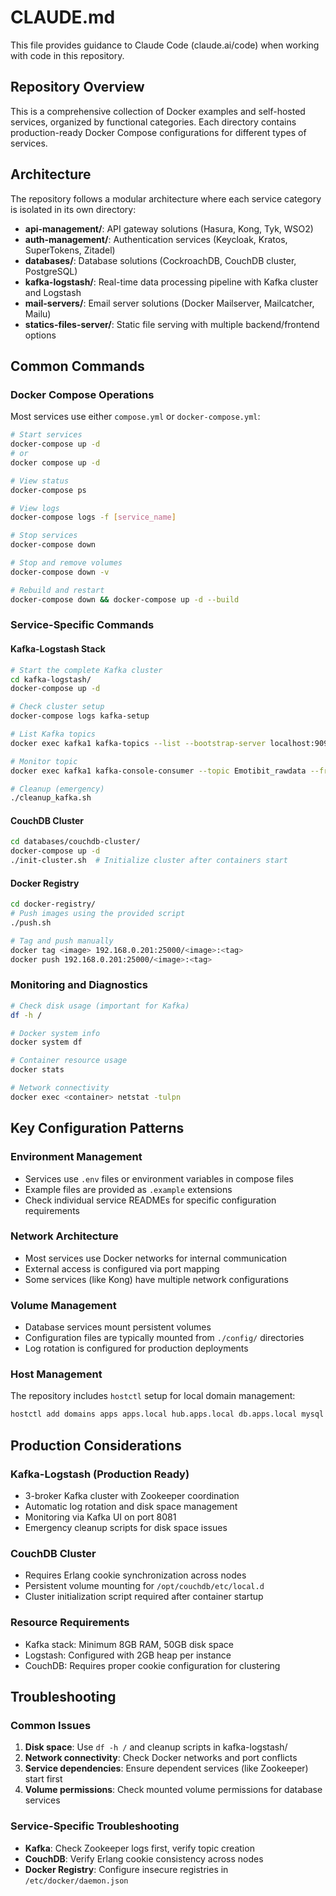 # CLAUDE.md

This file provides guidance to Claude Code (claude.ai/code) when working with code in this repository.

## Repository Overview

This is a comprehensive collection of Docker examples and self-hosted services, organized by functional categories. Each directory contains production-ready Docker Compose configurations for different types of services.

## Architecture

The repository follows a modular architecture where each service category is isolated in its own directory:

- **api-management/**: API gateway solutions (Hasura, Kong, Tyk, WSO2)
- **auth-management/**: Authentication services (Keycloak, Kratos, SuperTokens, Zitadel)
- **databases/**: Database solutions (CockroachDB, CouchDB cluster, PostgreSQL)
- **kafka-logstash/**: Real-time data processing pipeline with Kafka cluster and Logstash
- **mail-servers/**: Email server solutions (Docker Mailserver, Mailcatcher, Mailu)
- **statics-files-server/**: Static file serving with multiple backend/frontend options

## Common Commands

### Docker Compose Operations
Most services use either `compose.yml` or `docker-compose.yml`:
```bash
# Start services
docker-compose up -d
# or
docker compose up -d

# View status
docker-compose ps

# View logs
docker-compose logs -f [service_name]

# Stop services
docker-compose down

# Stop and remove volumes
docker-compose down -v

# Rebuild and restart
docker-compose down && docker-compose up -d --build
```

### Service-Specific Commands

#### Kafka-Logstash Stack
```bash
# Start the complete Kafka cluster
cd kafka-logstash/
docker-compose up -d

# Check cluster setup
docker-compose logs kafka-setup

# List Kafka topics
docker exec kafka1 kafka-topics --list --bootstrap-server localhost:9092

# Monitor topic
docker exec kafka1 kafka-console-consumer --topic Emotibit_rawdata --from-beginning --bootstrap-server localhost:9092

# Cleanup (emergency)
./cleanup_kafka.sh
```

#### CouchDB Cluster
```bash
cd databases/couchdb-cluster/
docker-compose up -d
./init-cluster.sh  # Initialize cluster after containers start
```

#### Docker Registry
```bash
cd docker-registry/
# Push images using the provided script
./push.sh

# Tag and push manually
docker tag <image> 192.168.0.201:25000/<image>:<tag>
docker push 192.168.0.201:25000/<image>:<tag>
```

### Monitoring and Diagnostics
```bash
# Check disk usage (important for Kafka)
df -h /

# Docker system info
docker system df

# Container resource usage
docker stats

# Network connectivity
docker exec <container> netstat -tulpn
```

## Key Configuration Patterns

### Environment Management
- Services use `.env` files or environment variables in compose files
- Example files are provided as `.example` extensions
- Check individual service READMEs for specific configuration requirements

### Network Architecture
- Most services use Docker networks for internal communication
- External access is configured via port mapping
- Some services (like Kong) have multiple network configurations

### Volume Management
- Database services mount persistent volumes
- Configuration files are typically mounted from `./config/` directories
- Log rotation is configured for production deployments

### Host Management
The repository includes `hostctl` setup for local domain management:
```bash
hostctl add domains apps apps.local hub.apps.local db.apps.local mysql.apps.local docker.apps.local portainer.apps.local s3.apps.local minio.apps.local kong.apps.local admin.kong.apps.local manage.kong.apps.local api.kong.apps.local jupyter.apps.local mail.apps.local
```

## Production Considerations

### Kafka-Logstash (Production Ready)
- 3-broker Kafka cluster with Zookeeper coordination
- Automatic log rotation and disk space management
- Monitoring via Kafka UI on port 8081
- Emergency cleanup scripts for disk space issues

### CouchDB Cluster
- Requires Erlang cookie synchronization across nodes
- Persistent volume mounting for `/opt/couchdb/etc/local.d`
- Cluster initialization script required after container startup

### Resource Requirements
- Kafka stack: Minimum 8GB RAM, 50GB disk space
- Logstash: Configured with 2GB heap per instance
- CouchDB: Requires proper cookie configuration for clustering

## Troubleshooting

### Common Issues
1. **Disk space**: Use `df -h /` and cleanup scripts in kafka-logstash/
2. **Network connectivity**: Check Docker networks and port conflicts
3. **Service dependencies**: Ensure dependent services (like Zookeeper) start first
4. **Volume permissions**: Check mounted volume permissions for database services

### Service-Specific Troubleshooting
- **Kafka**: Check Zookeeper logs first, verify topic creation
- **CouchDB**: Verify Erlang cookie consistency across nodes
- **Docker Registry**: Configure insecure registries in `/etc/docker/daemon.json`